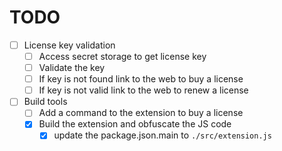 # TODO

- [ ] License key validation
  - [ ] Access secret storage to get license key
  - [ ] Validate the key
  - [ ] If key is not found link to the web to buy a license
  - [ ] If key is not valid link to the web to renew a license
- [ ] Build tools
  - [ ] Add a command to the extension to buy a license
  - [x] Build the extension and obfuscate the JS code
    - [x] update the package.json.main to `./src/extension.js`
